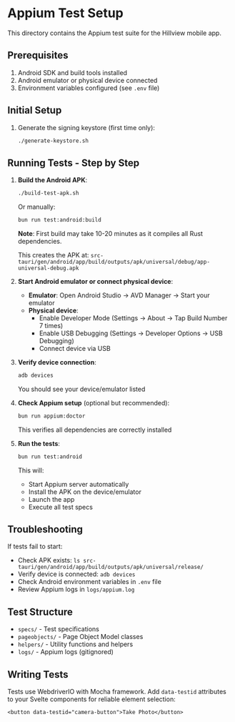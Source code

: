 # Appium Test Setup

This directory contains the Appium test suite for the Hillview mobile app.

## Prerequisites

1. Android SDK and build tools installed
2. Android emulator or physical device connected
3. Environment variables configured (see `.env` file)

## Initial Setup

1. Generate the signing keystore (first time only):
   ```bash
   ./generate-keystore.sh
   ```

## Running Tests - Step by Step

1. **Build the Android APK**:
   ```bash
   ./build-test-apk.sh
   ```
   Or manually:
   ```bash
   bun run test:android:build
   ```
   
   **Note**: First build may take 10-20 minutes as it compiles all Rust dependencies.
   
   This creates the APK at: `src-tauri/gen/android/app/build/outputs/apk/universal/debug/app-universal-debug.apk`

2. **Start Android emulator or connect physical device**:
   - **Emulator**: Open Android Studio → AVD Manager → Start your emulator
   - **Physical device**: 
     - Enable Developer Mode (Settings → About → Tap Build Number 7 times)
     - Enable USB Debugging (Settings → Developer Options → USB Debugging)
     - Connect device via USB

3. **Verify device connection**:
   ```bash
   adb devices
   ```
   You should see your device/emulator listed

4. **Check Appium setup** (optional but recommended):
   ```bash
   bun run appium:doctor
   ```
   This verifies all dependencies are correctly installed

5. **Run the tests**:
   ```bash
   bun run test:android
   ```
   This will:
   - Start Appium server automatically
   - Install the APK on the device/emulator
   - Launch the app
   - Execute all test specs

## Troubleshooting

If tests fail to start:
- Check APK exists: `ls src-tauri/gen/android/app/build/outputs/apk/universal/release/`
- Verify device is connected: `adb devices`
- Check Android environment variables in `.env` file
- Review Appium logs in `logs/appium.log`

## Test Structure

- `specs/` - Test specifications
- `pageobjects/` - Page Object Model classes
- `helpers/` - Utility functions and helpers
- `logs/` - Appium logs (gitignored)

## Writing Tests

Tests use WebdriverIO with Mocha framework. Add `data-testid` attributes to your Svelte components for reliable element selection:

```svelte
<button data-testid="camera-button">Take Photo</button>
```